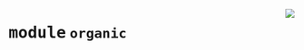 <!-- markdownlint-disable -->

<a href="https://github.com/pinterest/pinterest-python-sdk/blob/main/pinterest/organic/__init__.py"><img align="right" style="float:right;" src="https://img.shields.io/badge/-source-cccccc?style=flat-square"></a>

# <kbd>module</kbd> `organic`






